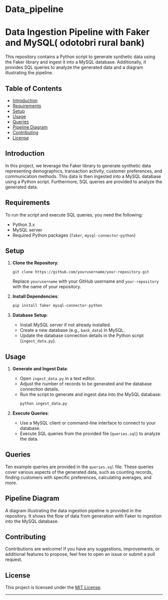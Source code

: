 # Data_pipeline

# Data Ingestion Pipeline with Faker and MySQL( odotobri rural bank)

This repository contains a Python script to generate synthetic data using the Faker library and ingest it into a MySQL database. Additionally, it provides SQL queries to analyze the generated data and a diagram illustrating the pipeline.

## Table of Contents

- [Introduction](#introduction)
- [Requirements](#requirements)
- [Setup](#setup)
- [Usage](#usage)
- [Queries](#queries)
- [Pipeline Diagram](#pipeline-diagram)
- [Contributing](#contributing)
- [License](#license)

## Introduction

In this project, we leverage the Faker library to generate synthetic data representing demographics, transaction activity, customer preferences, and communication methods. This data is then ingested into a MySQL database using a Python script. Furthermore, SQL queries are provided to analyze the generated data.

## Requirements

To run the script and execute SQL queries, you need the following:

- Python 3.x
- MySQL server
- Required Python packages (`faker`, `mysql-connector-python`)

## Setup

1. **Clone the Repository**: 
   ```
   git clone https://github.com/yourusername/your-repository.git
   ```
   Replace `yourusername` with your GitHub username and `your-repository` with the name of your repository.

2. **Install Dependencies**: 
   ```bash
   pip install faker mysql-connector-python
   ```

3. **Database Setup**: 
   - Install MySQL server if not already installed.
   - Create a new database (e.g., `bank_data`) in MySQL.
   - Update the database connection details in the Python script (`ingest_data.py`).

## Usage

1. **Generate and Ingest Data**:
   - Open `ingest_data.py` in a text editor.
   - Adjust the number of records to be generated and the database connection details.
   - Run the script to generate and ingest data into the MySQL database:
     ```bash
     python ingest_data.py
     ```

2. **Execute Queries**:
   - Use a MySQL client or command-line interface to connect to your database.
   - Execute SQL queries from the provided file (`queries.sql`) to analyze the data.

## Queries

Ten example queries are provided in the `queries.sql` file. These queries cover various aspects of the generated data, such as counting records, finding customers with specific preferences, calculating averages, and more.

## Pipeline Diagram

A diagram illustrating the data ingestion pipeline is provided in the repository. It shows the flow of data from generation with Faker to ingestion into the MySQL database.

## Contributing

Contributions are welcome! If you have any suggestions, improvements, or additional features to propose, feel free to open an issue or submit a pull request.

## License

This project is licensed under the [MIT License](LICENSE).

---

